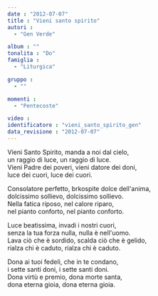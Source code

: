 ```yaml
---
date : "2012-07-07"
title : "Vieni santo spirito"
autori : 
  - "Gen Verde"

album : ""
tonalita : "Do"
famiglia : 
  - "Liturgica"

gruppo : 
  - ""

momenti : 
  - "Pentecoste"

video : 
identificatore : "vieni_santo_spirito_gen"
data_revisione : "2012-07-07"
---
```

  
  
Vieni Santo Spirito, manda a noi dal cielo,  
un raggio di luce, un raggio di luce.  
Vieni Padre dei poveri, vieni datore dei doni,  
luce dei cuori, luce  dei cuori.  
  
  
Consolatore perfetto, brkospite dolce dell'anima,  
dolcissimo sollievo, dolcissimo sollievo.  
Nella fatica riposo, nel calore riparo,  
nel pianto conforto, nel pianto conforto.  
  
  
Luce beatissima, invadi i nostri cuori,  
senza la tua forza nulla, nulla è nell'uomo.  
Lava ciò che è sordido, scalda ciò che è gelido,  
rialza chi è caduto, rialza chi è caduto.  
  
  
Dona ai tuoi fedeli, che in te condano,  
i sette santi doni, i sette santi doni.  
Dona virtù e premio, dona morte santa,  
dona eterna gioia, dona eterna gioia.  
  
  
  
